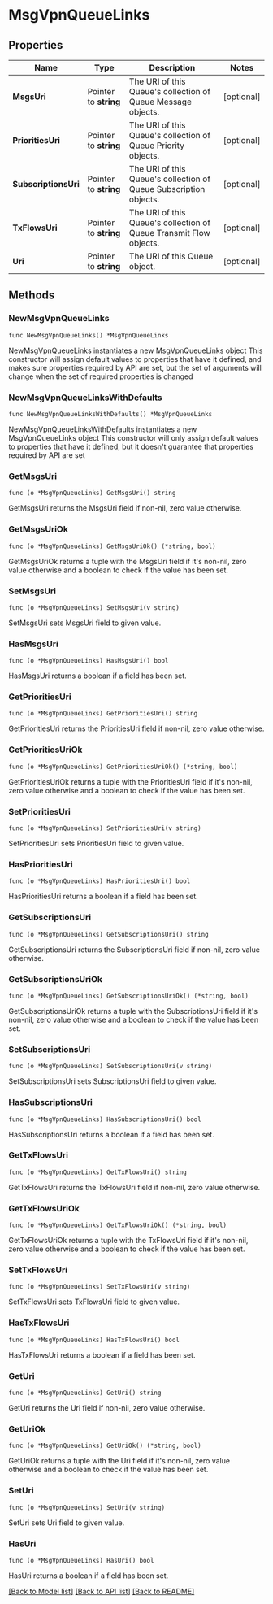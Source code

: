 # MsgVpnQueueLinks

## Properties

Name | Type | Description | Notes
------------ | ------------- | ------------- | -------------
**MsgsUri** | Pointer to **string** | The URI of this Queue&#39;s collection of Queue Message objects. | [optional] 
**PrioritiesUri** | Pointer to **string** | The URI of this Queue&#39;s collection of Queue Priority objects. | [optional] 
**SubscriptionsUri** | Pointer to **string** | The URI of this Queue&#39;s collection of Queue Subscription objects. | [optional] 
**TxFlowsUri** | Pointer to **string** | The URI of this Queue&#39;s collection of Queue Transmit Flow objects. | [optional] 
**Uri** | Pointer to **string** | The URI of this Queue object. | [optional] 

## Methods

### NewMsgVpnQueueLinks

`func NewMsgVpnQueueLinks() *MsgVpnQueueLinks`

NewMsgVpnQueueLinks instantiates a new MsgVpnQueueLinks object
This constructor will assign default values to properties that have it defined,
and makes sure properties required by API are set, but the set of arguments
will change when the set of required properties is changed

### NewMsgVpnQueueLinksWithDefaults

`func NewMsgVpnQueueLinksWithDefaults() *MsgVpnQueueLinks`

NewMsgVpnQueueLinksWithDefaults instantiates a new MsgVpnQueueLinks object
This constructor will only assign default values to properties that have it defined,
but it doesn't guarantee that properties required by API are set

### GetMsgsUri

`func (o *MsgVpnQueueLinks) GetMsgsUri() string`

GetMsgsUri returns the MsgsUri field if non-nil, zero value otherwise.

### GetMsgsUriOk

`func (o *MsgVpnQueueLinks) GetMsgsUriOk() (*string, bool)`

GetMsgsUriOk returns a tuple with the MsgsUri field if it's non-nil, zero value otherwise
and a boolean to check if the value has been set.

### SetMsgsUri

`func (o *MsgVpnQueueLinks) SetMsgsUri(v string)`

SetMsgsUri sets MsgsUri field to given value.

### HasMsgsUri

`func (o *MsgVpnQueueLinks) HasMsgsUri() bool`

HasMsgsUri returns a boolean if a field has been set.

### GetPrioritiesUri

`func (o *MsgVpnQueueLinks) GetPrioritiesUri() string`

GetPrioritiesUri returns the PrioritiesUri field if non-nil, zero value otherwise.

### GetPrioritiesUriOk

`func (o *MsgVpnQueueLinks) GetPrioritiesUriOk() (*string, bool)`

GetPrioritiesUriOk returns a tuple with the PrioritiesUri field if it's non-nil, zero value otherwise
and a boolean to check if the value has been set.

### SetPrioritiesUri

`func (o *MsgVpnQueueLinks) SetPrioritiesUri(v string)`

SetPrioritiesUri sets PrioritiesUri field to given value.

### HasPrioritiesUri

`func (o *MsgVpnQueueLinks) HasPrioritiesUri() bool`

HasPrioritiesUri returns a boolean if a field has been set.

### GetSubscriptionsUri

`func (o *MsgVpnQueueLinks) GetSubscriptionsUri() string`

GetSubscriptionsUri returns the SubscriptionsUri field if non-nil, zero value otherwise.

### GetSubscriptionsUriOk

`func (o *MsgVpnQueueLinks) GetSubscriptionsUriOk() (*string, bool)`

GetSubscriptionsUriOk returns a tuple with the SubscriptionsUri field if it's non-nil, zero value otherwise
and a boolean to check if the value has been set.

### SetSubscriptionsUri

`func (o *MsgVpnQueueLinks) SetSubscriptionsUri(v string)`

SetSubscriptionsUri sets SubscriptionsUri field to given value.

### HasSubscriptionsUri

`func (o *MsgVpnQueueLinks) HasSubscriptionsUri() bool`

HasSubscriptionsUri returns a boolean if a field has been set.

### GetTxFlowsUri

`func (o *MsgVpnQueueLinks) GetTxFlowsUri() string`

GetTxFlowsUri returns the TxFlowsUri field if non-nil, zero value otherwise.

### GetTxFlowsUriOk

`func (o *MsgVpnQueueLinks) GetTxFlowsUriOk() (*string, bool)`

GetTxFlowsUriOk returns a tuple with the TxFlowsUri field if it's non-nil, zero value otherwise
and a boolean to check if the value has been set.

### SetTxFlowsUri

`func (o *MsgVpnQueueLinks) SetTxFlowsUri(v string)`

SetTxFlowsUri sets TxFlowsUri field to given value.

### HasTxFlowsUri

`func (o *MsgVpnQueueLinks) HasTxFlowsUri() bool`

HasTxFlowsUri returns a boolean if a field has been set.

### GetUri

`func (o *MsgVpnQueueLinks) GetUri() string`

GetUri returns the Uri field if non-nil, zero value otherwise.

### GetUriOk

`func (o *MsgVpnQueueLinks) GetUriOk() (*string, bool)`

GetUriOk returns a tuple with the Uri field if it's non-nil, zero value otherwise
and a boolean to check if the value has been set.

### SetUri

`func (o *MsgVpnQueueLinks) SetUri(v string)`

SetUri sets Uri field to given value.

### HasUri

`func (o *MsgVpnQueueLinks) HasUri() bool`

HasUri returns a boolean if a field has been set.


[[Back to Model list]](../README.md#documentation-for-models) [[Back to API list]](../README.md#documentation-for-api-endpoints) [[Back to README]](../README.md)


